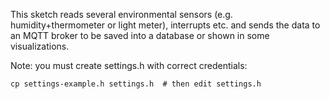 This sketch reads several environmental sensors
(e.g. humidity+thermometer or light meter), interrupts etc.
and sends the data to an MQTT broker to be saved into a database
or shown in some visualizations.

Note: you must create settings.h with correct credentials:

`cp settings-example.h settings.h  # then edit settings.h`
